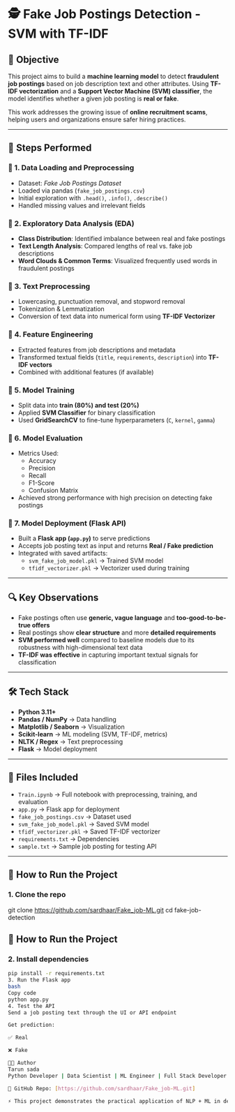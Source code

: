 # 🕵️ Fake Job Postings Detection - SVM with TF-IDF

## 📌 Objective
This project aims to build a **machine learning model** to detect **fraudulent job postings** based on job description text and other attributes. Using **TF-IDF vectorization** and a **Support Vector Machine (SVM) classifier**, the model identifies whether a given job posting is **real or fake**.

This work addresses the growing issue of **online recruitment scams**, helping users and organizations ensure safer hiring practices.

---

## 🧪 Steps Performed

### 🔹 1. Data Loading and Preprocessing
- Dataset: *Fake Job Postings Dataset*  
- Loaded via pandas (`fake_job_postings.csv`)  
- Initial exploration with `.head()`, `.info()`, `.describe()`  
- Handled missing values and irrelevant fields  

### 🔹 2. Exploratory Data Analysis (EDA)
- **Class Distribution**: Identified imbalance between real and fake postings  
- **Text Length Analysis**: Compared lengths of real vs. fake job descriptions  
- **Word Clouds & Common Terms**: Visualized frequently used words in fraudulent postings  

### 🔹 3. Text Preprocessing
- Lowercasing, punctuation removal, and stopword removal  
- Tokenization & Lemmatization  
- Conversion of text data into numerical form using **TF-IDF Vectorizer**  

### 🔹 4. Feature Engineering
- Extracted features from job descriptions and metadata  
- Transformed textual fields (`title`, `requirements`, `description`) into **TF-IDF vectors**  
- Combined with additional features (if available)  

### 🔹 5. Model Training
- Split data into **train (80%) and test (20%)**  
- Applied **SVM Classifier** for binary classification  
- Used **GridSearchCV** to fine-tune hyperparameters (`C`, `kernel`, `gamma`)  

### 🔹 6. Model Evaluation
- Metrics Used:  
  - Accuracy  
  - Precision  
  - Recall  
  - F1-Score  
  - Confusion Matrix  
- Achieved strong performance with high precision on detecting fake postings  

### 🔹 7. Model Deployment (Flask API)
- Built a **Flask app (`app.py`)** to serve predictions  
- Accepts job posting text as input and returns **Real / Fake prediction**  
- Integrated with saved artifacts:  
  - `svm_fake_job_model.pkl` → Trained SVM model  
  - `tfidf_vectorizer.pkl` → Vectorizer used during training  

---

## 🔍 Key Observations
- Fake postings often use **generic, vague language** and **too-good-to-be-true offers**  
- Real postings show **clear structure** and more **detailed requirements**  
- **SVM performed well** compared to baseline models due to its robustness with high-dimensional text data  
- **TF-IDF was effective** in capturing important textual signals for classification  

---

## 🛠 Tech Stack
- **Python 3.11+**  
- **Pandas / NumPy** → Data handling  
- **Matplotlib / Seaborn** → Visualization  
- **Scikit-learn** → ML modeling (SVM, TF-IDF, metrics)  
- **NLTK / Regex** → Text preprocessing  
- **Flask** → Model deployment  

---

## 📁 Files Included
- `Train.ipynb` → Full notebook with preprocessing, training, and evaluation  
- `app.py` → Flask app for deployment  
- `fake_job_postings.csv` → Dataset used  
- `svm_fake_job_model.pkl` → Saved SVM model  
- `tfidf_vectorizer.pkl` → Saved TF-IDF vectorizer  
- `requirements.txt` → Dependencies  
- `sample.txt` → Sample job posting for testing API  

---

## 🚀 How to Run the Project

### 1. Clone the repo
git clone <https://github.com/sardhaar/Fake_job-ML.git>
cd fake-job-detection
## 🚀 How to Run the Project

### 2. Install dependencies
```bash
pip install -r requirements.txt
3. Run the Flask app
bash
Copy code
python app.py
4. Test the API
Send a job posting text through the UI or API endpoint

Get prediction:

✅ Real

❌ Fake

🧑‍💻 Author
Tarun sada
Python Developer | Data Scientist | ML Engineer | Full Stack Developer | Ethical Hacker Enthusiast | Prompt Engineer

📌 GitHub Repo: [https://github.com/sardhaar/Fake_job-ML.git]

⚡ This project demonstrates the practical application of NLP + ML in detecting fraudulent online content, showcasing end-to-end workflow from data preprocessing → model training → deployment